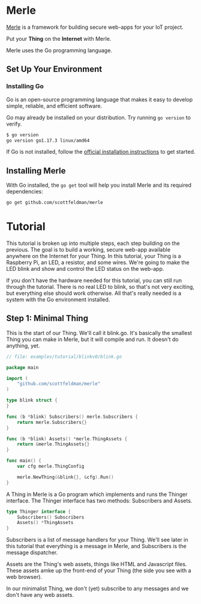# Merle

[Merle](https://merliot.org) is a framework for building secure web-apps for your IoT project.

Put your **Thing** on the **Internet** with Merle.

Merle uses the Go programming language.

## Set Up Your Environment

### Installing Go

Go is an open-source programming language that makes it easy to develop simple, reliable, and efficient software.

Go may already be installed on your distribution.  Try running ```go version``` to verify.

```sh
$ go version
go version go1.17.3 linux/amd64
```

If Go is not installed, follow the [official installation instructions](https://go.dev/doc/install) to get started.

## Installing Merle

With Go installed, the ```go get``` tool will help you install Merle and its required dependencies:

```sh
go get github.com/scottfeldman/merle
```

# Tutorial

This tutorial is broken up into multiple steps, each step building on the
previous.  The goal is to build a working, secure web-app available anywhere on
the Internet for your Thing.  In this tutorial, your Thing is a Raspberry Pi,
an LED, a resistor, and some wires.  We're going to make the LED blink and show
and control the LED status on the web-app.

If you don't have the hardware needed for this tutorial, you can still run
through the tutorial.  There is no real LED to blink, so that's not very
exciting, but everything else should work otherwise.  All that's really needed
is a system with the Go environment installed.

## Step 1: Minimal Thing

This is the start of our Thing.  We'll call it blink.go.  It's basically the
smallest Thing you can make in Merle, but it will compile and run.  It doesn't
do anything, yet.

```go
// file: examples/tutorial/blinkv0/blink.go

package main

import (
	"github.com/scottfeldman/merle"
)

type blink struct {
}

func (b *blink) Subscribers() merle.Subscribers {
	return merle.Subscribers{}
}

func (b *blink) Assets() *merle.ThingAssets {
	return &merle.ThingAssets{}
}

func main() {
	var cfg merle.ThingConfig

	merle.NewThing(&blink{}, &cfg).Run()
}
```

A Thing in Merle is a Go program which implements and runs the Thinger
interface.  The Thinger interface has two methods: Subscribers and Assets.

```go
type Thinger interface {
	Subscribers() Subscribers
	Assets() *ThingAssets
}
```

Subscribers is a list of message handlers for your Thing.  We'll see later in
this tutorial that everything is a message in Merle, and Subscribers is the
message dispatcher.

Assets are the Thing's web assets, things like HTML and Javascript files.
These assets amke up the front-end of your Thing (the side you see with a web
browser).

In our minimalist Thing, we don't (yet) subscribe to any messages and we don't
have any web assets.
